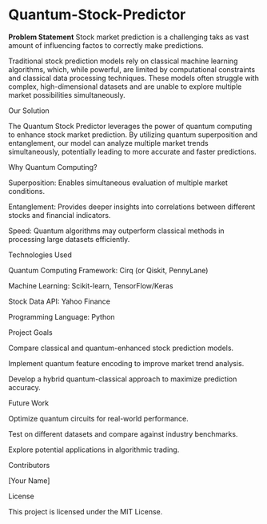 # Quantum-Stock-Predictor


**Problem Statement**
Stock market prediction is a challenging taks as vast amount of influencing factos to correctly make predictions. 


Traditional stock prediction models rely on classical machine learning algorithms, which, while powerful, are limited by computational constraints and classical data processing techniques. These models often struggle with complex, high-dimensional datasets and are unable to explore multiple market possibilities simultaneously.

Our Solution

The Quantum Stock Predictor leverages the power of quantum computing to enhance stock market prediction. By utilizing quantum superposition and entanglement, our model can analyze multiple market trends simultaneously, potentially leading to more accurate and faster predictions.

Why Quantum Computing?

Superposition: Enables simultaneous evaluation of multiple market conditions.

Entanglement: Provides deeper insights into correlations between different stocks and financial indicators.

Speed: Quantum algorithms may outperform classical methods in processing large datasets efficiently.

Technologies Used

Quantum Computing Framework: Cirq (or Qiskit, PennyLane)

Machine Learning: Scikit-learn, TensorFlow/Keras

Stock Data API: Yahoo Finance

Programming Language: Python

Project Goals

Compare classical and quantum-enhanced stock prediction models.

Implement quantum feature encoding to improve market trend analysis.

Develop a hybrid quantum-classical approach to maximize prediction accuracy.

Future Work

Optimize quantum circuits for real-world performance.

Test on different datasets and compare against industry benchmarks.

Explore potential applications in algorithmic trading.

Contributors

[Your Name]

License

This project is licensed under the MIT License.
